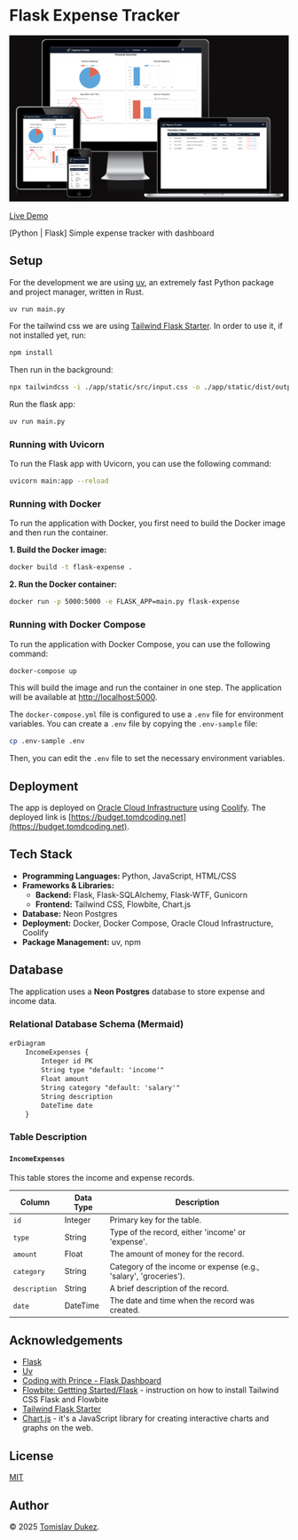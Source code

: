 # Flask Expense Tracker

![Flask Expense Tracker Screenshot](./docs/flask-expense.png)

[Live Demo](https://budget.tomdcoding.net/)

[Python | Flask] Simple expense tracker with dashboard

## Setup

For the development we are using [uv](https://github.com/astral-sh/uv), an extremely fast Python package and project manager, written in Rust.

```bash
uv run main.py
```

For the tailwind css we are using [Tailwind Flask Starter](https://github.com/themesberg/tailwind-flask-starter). In order to use it, if not installed yet, run:

```bash
npm install
```

Then run in the background:

```bash
npx tailwindcss -i ./app/static/src/input.css -o ./app/static/dist/output.css --watch
```

Run the flask app:

```bash
uv run main.py
```

### Running with Uvicorn

To run the Flask app with Uvicorn, you can use the following command:

```bash
uvicorn main:app --reload
```

### Running with Docker

To run the application with Docker, you first need to build the Docker image and then run the container.

**1. Build the Docker image:**

```bash
docker build -t flask-expense .
```

**2. Run the Docker container:**

```bash
docker run -p 5000:5000 -e FLASK_APP=main.py flask-expense
```

### Running with Docker Compose

To run the application with Docker Compose, you can use the following command:

```bash
docker-compose up
```

This will build the image and run the container in one step. The application will be available at [http://localhost:5000](http://localhost:5000).

The `docker-compose.yml` file is configured to use a `.env` file for environment variables. You can create a `.env` file by copying the `.env-sample` file:

```bash
cp .env-sample .env
```

Then, you can edit the `.env` file to set the necessary environment variables.

## Deployment

The app is deployed on [Oracle Cloud Infrastructure](https://www.oracle.com/cloud/infrastructure/index.html) using [Coolify](https://coolify.io/). The deployed link is [https://budget.tomdcoding.net](https://budget.tomdcoding.net).

## Tech Stack

- **Programming Languages:** Python, JavaScript, HTML/CSS
- **Frameworks & Libraries:**
  - **Backend:** Flask, Flask-SQLAlchemy, Flask-WTF, Gunicorn
  - **Frontend:** Tailwind CSS, Flowbite, Chart.js
- **Database:** Neon Postgres
- **Deployment:** Docker, Docker Compose, Oracle Cloud Infrastructure, Coolify
- **Package Management:** uv, npm

## Database

The application uses a **Neon Postgres** database to store expense and income data.

### Relational Database Schema (Mermaid)

```mermaid
erDiagram
    IncomeExpenses {
        Integer id PK
        String type "default: 'income'"
        Float amount
        String category "default: 'salary'"
        String description
        DateTime date
    }
```

### Table Description

#### `IncomeExpenses`

This table stores the income and expense records.

| Column      | Data Type | Description                                                  |
|-------------|-----------|--------------------------------------------------------------|
| `id`        | Integer   | Primary key for the table.                                   |
| `type`      | String    | Type of the record, either 'income' or 'expense'.            |
| `amount`    | Float     | The amount of money for the record.                          |
| `category`  | String    | Category of the income or expense (e.g., 'salary', 'groceries'). |
| `description` | String    | A brief description of the record.                           |
| `date`      | DateTime  | The date and time when the record was created.               |


## Acknowledgements

- [Flask](https://flask.palletsprojects.com/en/2.0.x/)
- [Uv](https://github.com/astral-sh/uv)
- [Coding with Prince - Flask Dashboard](https://www.youtube.com/watch?v=SLftzEqoLPk&list=PLU7aW4OZeUzwn6L1txXQ9viaAIR2mDqbv)
- [Flowbite: Gettting Started/Flask](https://flowbite.com/docs/getting-started/flask/) - instruction on how to install Tailwind CSS Flask and Flowbite
- [Tailwind Flask Starter](https://github.com/themesberg/tailwind-flask-starter)
- [Chart.js](https://www.chartjs.org/docs/latest/getting-started/) -  it's a JavaScript library for creating interactive charts and graphs on the web.

## License

[MIT](https://choosealicense.com/licenses/mit/)

## Author

&copy; 2025 [Tomislav Dukez](https://github.com/tomdu3).